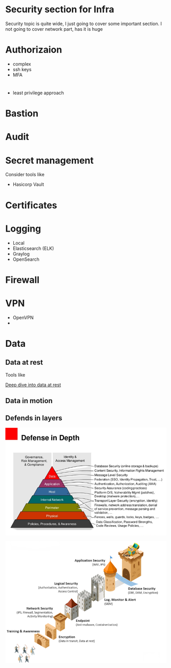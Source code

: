 # Security section for Infra 

Security topic is quite wide, I just going to cover some important section.
I not going to cover network part, has it is huge

# Authorizaion 
- complex 
- ssh keys
- MFA

# 

- least privilege approach

# Bastion

# Audit 

# Secret management 

Consider tools like
- Hasicorp Vault


# Certificates

# Logging 

- Local 
- Elasticsearch (ELK)
- Graylog
- OpenSearch 


# Firewall 


# VPN

- OpenVPN
- 


# Data

## Data at rest

Tools like

[Deep dive into data at rest](data-at-rest.md)

## Data in motion 


## Defends in layers
![defense in layers](defense-in-layers.jpg)

![defense in layers](defence-in-layers-icons.png)

